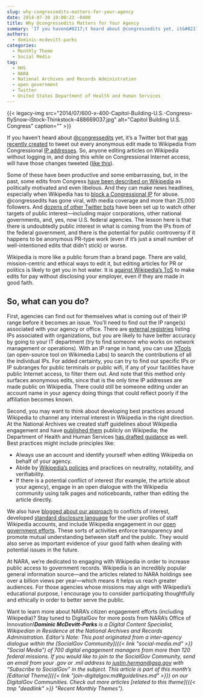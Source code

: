 ```yaml
---
slug: why-congressedits-matters-for-your-agency
date: 2014-07-30 10:00:23 -0400
title: Why @congressedits Matters for Your Agency
summary: 'If you haven&#8217;t heard about @congressedits yet, it&#8217;s a Twitter bot that was recently created to tweet out every anonymous edit made to Wikipedia from Congressional IP addresses. So, anyone editing articles on Wikipedia without logging in, and doing this while on Congressional Internet access, will have those changes tweeted (like this). Some of these'
authors:
  - dominic-mcdevitt-parks
categories:
  - Monthly Theme
  - Social Media
tag:
  - HHS
  - NARA
  - National Archives and Records Administration
  - open government
  - Twitter
  - United States Department of Health and Human Services
---
```


{{< legacy-img src="2014/07/600-x-400-Capitol-Building-U.S.-Congress-flySnow-iStock-Thinkstock-488669037.jpg" alt="Capitol Building U.S. Congress" caption="" >}} 

If you haven&#8217;t heard about [@congressedits](https://twitter.com/congressedits) yet, it&#8217;s a Twitter bot that [was recently created](http://www.nytimes.com/2014/07/15/upshot/twitter-wikipedia-and-a-closer-eye-on-congress.html) to tweet out every anonymous edit made to Wikipedia from Congressional [IP addresses](http://www.us-cert.gov/Home-Network-Security#II-H). So, anyone editing articles on Wikipedia without logging in, and doing this while on Congressional Internet access, will have those changes tweeted ([like this](https://twitter.com/congressedits/status/492295958823456769)).

Some of these have been productive and some embarrassing, but, in the past, some edits from Congress [have been described on Wikipedia](https://en.wikipedia.org/wiki/Wikipedia:Congressional_staffer_edits) as politically motivated and even libelous. And they can make news headlines, especially when Wikipedia has to [block a Congressional IP](http://www.washingtonpost.com/blogs/the-switch/wp/2014/07/24/wikipedia-blocks-anonymous-edits-and-trolling-from-a-congressional-ip-address/) for abuse. @congressedits has gone viral, with media coverage and more than 25,000 followers. And [dozens of other Twitter bots](https://twitter.com/congressedits/following) have been set up to watch other targets of public interest—including major corporations, other national governments, and, yes, now U.S. federal agencies. The lesson here is that there is undoubtedly public interest in what is coming from the IPs from of the federal government, and there is the potential for public controversy if it happens to be anonymous PR-type work (even if it&#8217;s just a small number of well-intentioned edits that didn&#8217;t stick) or worse.

Wikipedia is more like a public forum than a brand page. There are valid, mission-centric and ethical ways to edit it, but editing articles for PR or politics is likely to get you in hot water. It is [against Wikipedia&#8217;s ToS](http://mashable.com/2014/06/20/wikipedia-rules-change/) to make edits for pay without disclosing your employer, even if they are made in good faith.

## So, what can you do?

First, agencies can find out for themselves what is coming out of their IP range before it becomes an issue. You’ll need to find out the IP range(s) associated with your agency or office. There are [external registries](http://whois.arin.net/ui/advanced.jsp) listing IPs associated with organizations, but you are likely to have better accuracy by going to your IT department (try to find someone who works on network management or operations). With an IP range in hand, you can use [XTools](http://tools.wmflabs.org/xtools/rangecontribs/) (an open-source tool on Wikimedia Labs) to search the contributions of all the individual IPs. For added certainty, you can try to find out specific IPs or IP subranges for public terminals or public wifi, if any of your facilities have public Internet access, to filter them out. And note that this method only surfaces anonymous edits, since that is the only time IP addresses are made public on Wikipedia. There could still be someone editing under an account name in your agency doing things that could reflect poorly if the affiliation becomes known.

Second, you may want to think about developing best practices around Wikipedia to channel any internal interest in Wikipedia in the right direction. At the National Archives we created staff guidelines about Wikipedia engagement and have [published them](https://en.wikipedia.org/wiki/Wikipedia:GLAM/National_Archives_and_Records_Administration/Guidelines) publicly on Wikipedia; the Department of Health and Human Services [has drafted guidance](http://www.hhs.gov/web/socialmedia/getting_started/wikipedia_guidance.html) as well. Best practices might include principles like:

  * Always use an account and identify yourself when editing Wikipedia on behalf of your agency.
  * Abide by [Wikipedia’s policies](https://en.wikipedia.org/wiki/Wikipedia:Core_content_policies) and practices on neutrality, notability, and verifiability.
  * If there is a potential conflict of interest (for example, the article about your agency), engage in an open dialogue with the Wikipedia community using talk pages and noticeboards, rather than editing the article directly.

We also have [blogged about our approach](http://blogs.archives.gov/online-public-access/?p=8502) to conflicts of interest, developed [standard disclosure language](https://en.wikipedia.org/wiki/Template:NARA_user_page) for the user profiles of staff Wikipedia accounts, and include Wikipedia engagement in our [open government efforts](http://www.archives.gov/open/open-government-plan-3.0.pdf). These sorts of activities enforce transparency and promote mutual understanding between staff and the public. They would also serve as important evidence of your good faith when dealing with potential issues in the future.

At NARA, we&#8217;re dedicated to engaging with Wikipedia in order to increase public access to government records. Wikipedia is an incredibly popular general information source—and the articles related to NARA holdings see over a billion views per year—which means it helps us reach greater audiences. For those agencies whose missions may align with Wikipedia&#8217;s educational purpose, I encourage you to consider participating thoughtfully and ethically in order to better serve the public.

Want to learn more about NARA’s citizen engagement efforts (including Wikipedia)? Stay tuned to DigitalGov for more posts from NARA’s Office of Innovation!_**Dominic McDevitt-Parks** is a Digital Content Specialist, Wikipedian in Residence at the National Archives and Records Administration._
_Editor&#8217;s Note: This post originated from a inter-agency dialogue within the [SocialGov Community]({{< link "social-media.md" >}} "Social Media") of 700 digital engagement managers from more than 120 federal missions. If you would like to join to the SocialGov Community, send an email from your .gov or .mil address to [justin.herman@gsa.gov](mailto:%20justin.herman@gsa.gov) with &#8220;Subscribe to SocialGov&#8221; in the subject._ _This article is part of this month&#8217;s [Editorial Theme]({{< link "join-digitalgov.md#guidelines.md" >}}) on our DigitalGov Communities. Check out more articles [related to this theme]({{< tmp "deadlink" >}} "Recent Monthly Themes")._